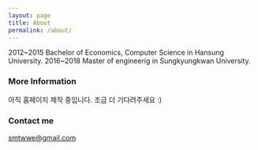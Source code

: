 ```yaml
---
layout: page
title: About
permalink: /about/
---
```

2012~2015 Bachelor of Economics, Computer Science in Hansung University.
2016~2018 Master of engineerig in Sungkyungkwan University.

### More Information

아직 홈페이지 제작 중입니다. 조금 더 기다려주세요 :)

### Contact me

[smtwwe@gmail.com](mailto:smtwwe@gmail.com)
